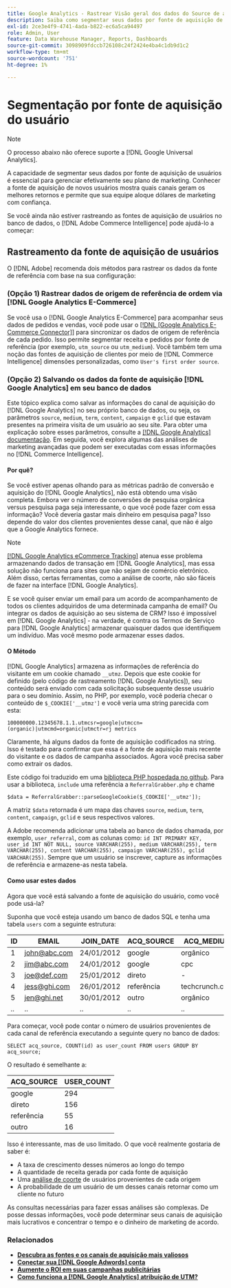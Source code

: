 ```yaml
---
title: Google Analytics - Rastrear Visão geral dos dados do Source de aquisição de usuários
description: Saiba como segmentar seus dados por fonte de aquisição de usuário.
exl-id: 2ce3e4f9-4741-4ada-b822-ec6a5ca94497
role: Admin, User
feature: Data Warehouse Manager, Reports, Dashboards
source-git-commit: 3098909fdccb726108c24f2424e4ba4c1db9d1c2
workflow-type: tm+mt
source-wordcount: '751'
ht-degree: 1%

---
```


# Segmentação por fonte de aquisição do usuário

>[!NOTE]
>
>O processo abaixo não oferece suporte a [!DNL Google Universal Analytics].

A capacidade de segmentar seus dados por fonte de aquisição de usuários é essencial para gerenciar efetivamente seu plano de marketing. Conhecer a fonte de aquisição de novos usuários mostra quais canais geram os melhores retornos e permite que sua equipe aloque dólares de marketing com confiança.

Se você ainda não estiver rastreando as fontes de aquisição de usuários no banco de dados, o [!DNL Adobe Commerce Intelligence] pode ajudá-lo a começar:

## Rastreamento da fonte de aquisição de usuários

O [!DNL Adobe] recomenda dois métodos para rastrear os dados da fonte de referência com base na sua configuração:

### (Opção 1) Rastrear dados de origem de referência de ordem via [!DNL Google Analytics E-Commerce]

Se você usa o [!DNL Google Analytics E-Commerce] para acompanhar seus dados de pedidos e vendas, você pode usar o [[!DNL [Google Analytics E-Commerce Connector]]](../importing-data/integrations/google-ecommerce.md) para sincronizar os dados de origem de referência de cada pedido. Isso permite segmentar receita e pedidos por fonte de referência (por exemplo, `utm_source` ou `utm_medium`). Você também tem uma noção das fontes de aquisição de clientes por meio de [!DNL Commerce Intelligence] dimensões personalizadas, como `User's first order source`.

### (Opção 2) Salvando os dados da fonte de aquisição [!DNL Google Analytics] em seu banco de dados

Este tópico explica como salvar as informações do canal de aquisição do [!DNL Google Analytics] no seu próprio banco de dados, ou seja, os parâmetros `source`, `medium`, `term`, `content`, `campaign` e `gclid` que estavam presentes na primeira visita de um usuário ao seu site. Para obter uma explicação sobre esses parâmetros, consulte a [[!DNL Google Analytics] documentação](https://support.google.com/analytics/answer/1191184?hl=en#zippy=%2Cin-this-article). Em seguida, você explora algumas das análises de marketing avançadas que podem ser executadas com essas informações no [!DNL Commerce Intelligence].

#### Por quê?

Se você estiver apenas olhando para as métricas padrão de conversão e aquisição do [!DNL Google Analytics], não está obtendo uma visão completa. Embora ver o número de conversões de pesquisa orgânica versus pesquisa paga seja interessante, o que você pode fazer com essa informação? Você deveria gastar mais dinheiro em pesquisa paga? Isso depende do valor dos clientes provenientes desse canal, que não é algo que a Google Analytics fornece.

>[!NOTE]
>
>[[!DNL Google Analytics eCommerce Tracking]](https://developers.google.com/analytics/devguides/collection/gajs/gaTrackingEcommerce) atenua esse problema armazenando dados de transação em [!DNL Google Analytics], mas essa solução não funciona para sites que não sejam de comércio eletrônico. Além disso, certas ferramentas, como a análise de coorte, não são fáceis de fazer na interface [!DNL Google Analytics].

E se você quiser enviar um email para um acordo de acompanhamento de todos os clientes adquiridos de uma determinada campanha de email? Ou integrar os dados de aquisição ao seu sistema de CRM? Isso é impossível em [!DNL Google Analytics] - na verdade, é contra os Termos de Serviço para [!DNL Google Analytics] armazenar quaisquer dados que identifiquem um indivíduo. Mas você mesmo pode armazenar esses dados.

#### O Método

[!DNL Google Analytics] armazena as informações de referência do visitante em um cookie chamado `__utmz`. Depois que este cookie for definido (pelo código de rastreamento [!DNL Google Analytics]), seu conteúdo será enviado com cada solicitação subsequente desse usuário para o seu domínio. Assim, no PHP, por exemplo, você poderia checar o conteúdo de `$_COOKIE['__utmz']` e você veria uma string parecida com esta:

`100000000.12345678.1.1.utmcsr=google|utmccn=(organic)|utmcmd=organic|utmctr=rj metrics`

Claramente, há alguns dados da fonte de aquisição codificados na string. Isso é testado para confirmar que essa é a fonte de aquisição mais recente do visitante e os dados de campanha associados. Agora você precisa saber como extrair os dados.

Este código foi traduzido em uma [biblioteca PHP hospedada no github](https://github.com/RJMetrics/referral-grabber-php). Para usar a biblioteca, `include` uma referência a `ReferralGrabber.php` e chame

`$data = ReferralGrabber::parseGoogleCookie($_COOKIE['__utmz']);`

A matriz `$data` retornada é um mapa das chaves `source`, `medium`, `term`, `content`, `campaign`, `gclid` e seus respectivos valores.

A Adobe recomenda adicionar uma tabela ao banco de dados chamada, por exemplo, `user_referral`, com as colunas como: `id INT PRIMARY KEY, user_id INT NOT NULL, source VARCHAR(255), medium VARCHAR(255), term VARCHAR(255), content VARCHAR(255), campaign VARCHAR(255), gclid VARCHAR(255)`. Sempre que um usuário se inscrever, capture as informações de referência e armazene-as nesta tabela.

#### Como usar estes dados

Agora que você está salvando a fonte de aquisição do usuário, como você pode usá-la?

Suponha que você esteja usando um banco de dados SQL e tenha uma tabela `users` com a seguinte estrutura:

| ID | EMAIL | JOIN_DATE | ACQ_SOURCE | ACQ_MEDIUM |
|--- |--- |--- |--- |--- |
| 1 | john@abc.com | 24/01/2012 | google | orgânico |
| 2 | jim@abc.com | 24/01/2012 | google | cpc |
| 3 | joe@def.com | 25/01/2012 | direto | - |
| 4 | jess@ghi.com | 26/01/2012 | referência | techcrunch.com |
| 5 | jen@ghi.net | 30/01/2012 | outro | orgânico |
| .. | .. | .. | .. | .. |

Para começar, você pode contar o número de usuários provenientes de cada canal de referência executando a seguinte query no banco de dados:

`SELECT acq_source, COUNT(id) as user_count FROM users GROUP BY acq_source;`

O resultado é semelhante a:

| ACQ_SOURCE | USER_COUNT |
|--- |--- |
| google | 294 |
| direto | 156 |
| referência | 55 |
| outro | 16 |

Isso é interessante, mas de uso limitado. O que você realmente gostaria de saber é:

* A taxa de crescimento desses números ao longo do tempo
* A quantidade de receita gerada por cada fonte de aquisição
* Uma [análise de coorte](https://en.wikipedia.org/wiki/Cohort_analysis) de usuários provenientes de cada origem
* A probabilidade de um usuário de um desses canais retornar como um cliente no futuro

As consultas necessárias para fazer essas análises são complexas. De posse dessas informações, você pode determinar seus canais de aquisição mais lucrativos e concentrar o tempo e o dinheiro de marketing de acordo.

### Relacionados

* **[Descubra as fontes e os canais de aquisição mais valiosos](../analysis/most-value-source-channel.md)**
* **[Conectar sua [!DNL Google Adwords] conta](../importing-data/integrations/google-adwords.md)**
* **[Aumente o ROI em suas campanhas publicitárias](../analysis/roi-ad-camp.md)**
* **[Como funciona a  [!DNL Google Analytics] atribuição de UTM?](../analysis/utm-attributes.md)**
